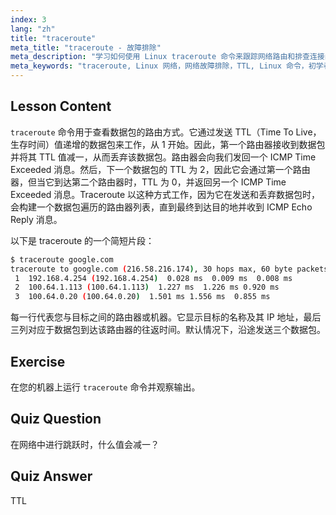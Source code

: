 ```yaml
---
index: 3
lang: "zh"
title: "traceroute"
meta_title: "traceroute - 故障排除"
meta_description: "学习如何使用 Linux traceroute 命令来跟踪网络路由和排查连接问题。了解 TTL 和数据包路由，适合初学者。"
meta_keywords: "traceroute, Linux 网络，网络故障排除，TTL, Linux 命令，初学者，教程"
---
```


## Lesson Content

`traceroute` 命令用于查看数据包的路由方式。它通过发送 TTL（Time To Live，生存时间）值递增的数据包来工作，从 1 开始。因此，第一个路由器接收到数据包并将其 TTL 值减一，从而丢弃该数据包。路由器会向我们发回一个 ICMP Time Exceeded 消息。然后，下一个数据包的 TTL 为 2，因此它会通过第一个路由器，但当它到达第二个路由器时，TTL 为 0，并返回另一个 ICMP Time Exceeded 消息。Traceroute 以这种方式工作，因为它在发送和丢弃数据包时，会构建一个数据包遍历的路由器列表，直到最终到达目的地并收到 ICMP Echo Reply 消息。

以下是 traceroute 的一个简短片段：

```bash
$ traceroute google.com
traceroute to google.com (216.58.216.174), 30 hops max, 60 byte packets
 1  192.168.4.254 (192.168.4.254)  0.028 ms  0.009 ms  0.008 ms
 2  100.64.1.113 (100.64.1.113)  1.227 ms  1.226 ms 0.920 ms
 3  100.64.0.20 (100.64.0.20)  1.501 ms 1.556 ms  0.855 ms
```

每一行代表您与目标之间的路由器或机器。它显示目标的名称及其 IP 地址，最后三列对应于数据包到达该路由器的往返时间。默认情况下，沿途发送三个数据包。

## Exercise

在您的机器上运行 `traceroute` 命令并观察输出。

## Quiz Question

在网络中进行跳跃时，什么值会减一？

## Quiz Answer

TTL
